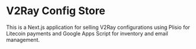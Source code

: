 # V2Ray Config Store

This is a Next.js application for selling V2Ray configurations using Plisio for Litecoin payments and Google Apps Script for inventory and email management.